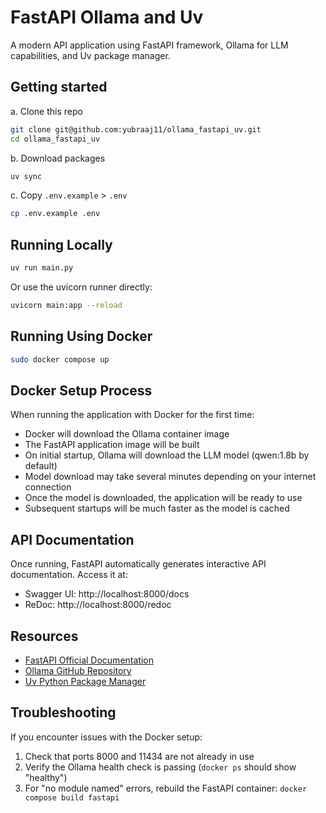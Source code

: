 # FastAPI Ollama and Uv

A modern API application using FastAPI framework, Ollama for LLM capabilities, and Uv package manager.

## Getting started

a. Clone this repo
```bash
git clone git@github.com:yubraaj11/ollama_fastapi_uv.git
cd ollama_fastapi_uv
```

b. Download packages
```bash
uv sync
```

c. Copy `.env.example` > `.env`
```bash
cp .env.example .env
```

## Running Locally

```bash
uv run main.py
```

Or use the uvicorn runner directly:

```bash
uvicorn main:app --reload
```

## Running Using Docker

```bash
sudo docker compose up
```

## Docker Setup Process
When running the application with Docker for the first time:

- Docker will download the Ollama container image
- The FastAPI application image will be built
- On initial startup, Ollama will download the LLM model (qwen:1.8b by default)
- Model download may take several minutes depending on your internet connection
- Once the model is downloaded, the application will be ready to use
- Subsequent startups will be much faster as the model is cached

## API Documentation

Once running, FastAPI automatically generates interactive API documentation. Access it at:

- Swagger UI: http://localhost:8000/docs
- ReDoc: http://localhost:8000/redoc



## Resources

- [FastAPI Official Documentation](https://fastapi.tiangolo.com/)
- [Ollama GitHub Repository](https://github.com/ollama/ollama)
- [Uv Python Package Manager](https://github.com/astral-sh/uv)

## Troubleshooting

If you encounter issues with the Docker setup:

1. Check that ports 8000 and 11434 are not already in use
2. Verify the Ollama health check is passing (`docker ps` should show "healthy")
3. For "no module named" errors, rebuild the FastAPI container: `docker compose build fastapi`
